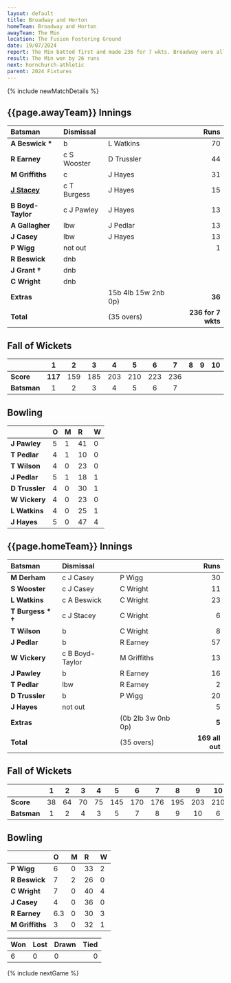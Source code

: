 ```yaml
---
layout: default
title: Broadway and Horton
homeTeam: Broadway and Horton
awayTeam: The Min
location: The Fusion Fostering Ground 
date: 19/07/2024
report: The Min batted first and made 236 for 7 wkts. Broadway were all out for 210.
result: The Min won by 26 runs
next: hornchurch-athletic
parent: 2024 Fixtures
---
```


{% include newMatchDetails %}

## {{page.awayTeam}} Innings

| Batsman | Dismissal | | Runs |
|:---|:---|---|---:|
| **A Beswick &#42;** | b | L Watkins | 70 |
| **R Earney** | c S Wooster | D Trussler | 44 |
| **M Griffiths** | c | J Hayes | 31 |
| **[J Stacey](../profiles/jack-stacey)** | c T Burgess | J Hayes | 15 |
| **B Boyd-Taylor** | c J Pawley | J Hayes | 13 |
| **A Gallagher** | lbw | J Pedlar | 13 |
| **J Casey** | lbw | J Hayes | 13 |
| **P Wigg** | not out |  | 1 |
| **R Beswick** | dnb |  |  |
| **J Grant &#8224;** | dnb |  |  |
| **C Wright** | dnb |  |  |
| **Extras** | | 15b 4lb 15w 2nb 0p) | **36** |
| **Total** | | (35 overs) | **236 for 7 wkts** |

## Fall of Wickets

| | 1 | 2 | 3 | 4 | 5 | 6 | 7 | 8 | 9 | 10 |
|---|:---:|:---:|:---:|:---:|:---:|:---:|:---:|:---:|:---:|:---:|
| **Score** | **117** | 159 | 185 | 203 | 210 | 223 | 236 |  |  |  |
| **Batsman** | 1  | 2  | 3 | 4 | 5 | 6 | 7 |  |  |

## Bowling

| | O | M | R | W |
|---|:---|:---|:---|:---|
| **J Pawley** | 5 | 1 | 41 | 0 |
| **T Pedlar** | 4 | 1 | 10 | 0 |
| **T Wilson** | 4 | 0 | 23 | 0 |
| **J Pedlar** | 5 | 1 | 18 | 1 |
| **D Trussler** | 4 | 0 | 30 | 1 |
| **W Vickery** | 4 | 0 | 23 | 0 |
| **L Watkins** | 4 | 0 | 25 | 1 |
| **J Hayes** | 5 | 0 | 47 | 4 |

## {{page.homeTeam}} Innings

| Batsman | Dismissal | | Runs |
|:---|:---|---|---:|
| **M Derham** | c J Casey | P Wigg | 30 |
| **S Wooster** |  c J Casey | C Wright | 11 |
| **L Watkins** | c A Beswick | C Wright | 23 |
| **T Burgess &#42; &#8224;** | c J Stacey | C Wright | 6 |
| **T Wilson** | b | C Wright | 8 |
| **J Pedlar** | b | R Earney | 57 |
| **W Vickery** | c B Boyd-Taylor | M Griffiths | 13 |
| **J Pawley** | b | R Earney | 16 |
| **T Pedlar** | lbw | R Earney | 2 |
| **D Trussler** | b | P Wigg | 20 |
| **J Hayes** | not out |  | 5 |
| **Extras** | | (0b 2lb 3w 0nb 0p) | **5** |
| **Total** | | (35 overs) | **169 all out** |

## Fall of Wickets

| | 1 | 2 | 3 | 4 | 5 | 6 | 7 | 8 | 9 | 10 |
|---|:---:|:---:|:---:|:---:|:---:|:---:|:---:|:---:|:---:|:---:|
| **Score** | 38 | 64 | 70 | 75 | 145 | 170 | 176 | 195 | 203 | 210 |
| **Batsman** | 1 | 2 | 4 | 3 | 5 | 7 | 8 | 9 | 10 | 6 | 

## Bowling

| | O | M | R | W |
|---|:---|:---|:---|:---|
| **P Wigg** | 6 | 0 | 33 | 2 |
| **R Beswick** | 7 | 2 | 26 | 0 |
| **C Wright** | 7 | 0 | 40 | 4 |
| **J Casey** | 4 | 0 | 36 | 0 |
| **R Earney** | 6.3 | 0 | 30 | 3 |
| **M Griffiths** | 3 | 0 | 32 | 1 |

| Won | Lost | Drawn | Tied |
|:---|:---|:---|---:|
| 6 | 0 | 0 | 0 |

{% include nextGame %}